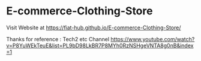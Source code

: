 # E-commerce-Clothing-Store

Visit Website at https://fiat-hub.github.io/E-commerce-Clothing-Store/

Thanks for reference : Tech2 etc Channel https://www.youtube.com/watch?v=P8YuWEkTeuE&list=PL9bD98LkBR7P8MYh0RzNSHgeVNTA8g0nB&index=1
